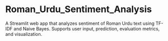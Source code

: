 # Roman_Urdu_Sentiment_Analysis
A Streamlit web app that analyzes sentiment of Roman Urdu text using TF-IDF and Naive Bayes. Supports user input, prediction, evaluation metrics, and visualization.
